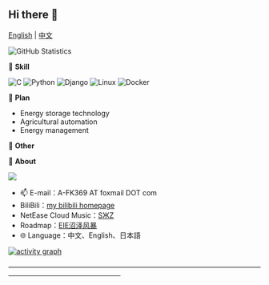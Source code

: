 ## Hi there 👋

[English](README-en.md) | [中文](README.md)

  ![GitHub Statistics](https://github-readme-stats.vercel.app/api?username=A-FK369&count_private=true&show_icons=true)



<!-- 
![Profile views](https://komarev.com/ghpvc/?username=A-FK369)
-->



🌟 **Skill**
<!-- -->
  ![C](https://img.shields.io/badge/-C++-673AB8?style=flat-square&logo=C&logoColor=fff)
  ![Python](https://img.shields.io/badge/-Python-33999A?style=flat-square&logo=Python&logoColor=fff)  ![Django](https://img.shields.io/badge/-Django-339933?style=flat-square&logo=Django&logoColor=fff)
  ![Linux](https://img.shields.io/badge/-Linux-000011?style=flat-square&logo=Linux&logoColor=fff)
  ![Docker](https://img.shields.io/badge/-Docker-2496ED?style=flat-square&logo=Docker&logoColor=fff)


📅 **Plan**
  - Energy storage technology
  - Agricultural automation
  - Energy management


🎄 **Other**

  

💬 **About**
<!--  
-->
  ![](https://github-readme-stats.vercel.app/api/top-langs/?username=A-FK369&layout=compact)

  - 📫 E-mail：A-FK369 AT foxmail DOT com
  - BiliBili：[my bilibili homepage](https://space.bilibili.com/22116539)
  - NetEase Cloud Music：[SЖZ](https://music.163.com/#/user/home?id=449128216)
  - Roadmap：[EIE沼泽风暴](https://roadmap.sh/team/progress?t=6552c77f68ca60261326cf1e)
  - 🌐 Language：中文、English、日本語
<!--  - 👯 About me：Web、Music、-->


[![activity graph](https://github-readme-activity-graph.vercel.app/graph?username=A-FK369&theme=gotham&hide_title=true&hide_border=true&bg_color=FFFFFF)](https://github.com/ashutosh00710/github-readme-activity-graph)


————————————————————————————————————————————————————
  <!--
	It is a ✨ _special_ ✨ repository because its `README.md` (this file) appears on GitHub profile.

  Here are some ideas to get you started:

  - 🔭 I’m currently working on ...
  - 🌱 I’m currently learning ...
  - 👯 I’m looking to collaborate on ...
  - 🤔 I’m looking for help with ...
  - 💬 Ask me about ...
  - 📫 How to reach me: ...
  - 😄 Pronouns: ...
  - ⚡ Fun fact: ...
  - 👀 I’m interested in AI
  - 🌱 I’m currently Working on ComfyUI
  - 💞️ I’m looking to collaborate on ...
    -->
